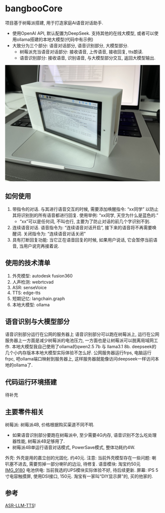 # bangbooCore

项目基于树莓派搭建, 用于打造家庭Ai语音对话助手. 
* 使用OpenAI API, 默认配置为DeepSeek. 支持其他的在线大模型, 或者可以使用ollama搭建的本地大模型(代码中有示例)
* 大致分为三个部分: 语音对话部分, 语音识别部分, 大模型部分.
    * 树莓派充当语音对话部分: 接收语音, 上传语音, 接收回复, tts朗读.
    * 语音识别部分: 接收语音, 识别语音, 与大模型部分交互, 返回大模型输出.

![IMG_9179](assets/IMG_9179.jpeg)

## 如何使用

1. 带指令的对话. 与其进行语音交互的时候, 需要添加唤醒指令: “xx同学” 以防止其将识别到的所有语音都进行回复. 使用举例: “xx同学, 天空为什么是蓝色的.”
    * “xx”可以是任何词, 不叫也行, 主要为了防止对话的前几个字识别不到.
2. 连续语音对话. 语音指令为: “连续语音对话开启”, 接下来的语音将不再需要唤醒词. 关闭指令为: “连续语音对话关闭”
3. 具有打断回复功能: 当它正在语音回复的时候, 如果用户说话, 它会暂停当前语音, 当用户说完再接着说.

## 使用的技术清单

1. 外壳模型: autodesk fusion360
2. 人声检测: webrtcvad
3. ASR: senseVoice
4. TTS: edge-tts
5. 短期记忆: langchain.graph
6. 本地大模型: ollama

## 语音识别与大模型部分

语音识别部分运行在公网的服务器上
语音识别部分可以跑在树莓派上, 运行在公网服务器上一方面是减少树莓派的电池压力, 一方面也是让树莓派可以脱离局域网工作.
本地大模型我自己使用了ollama的qwen2.5 7b 与 llama3.1 8b. deepseek的几个小内存版本本地大模型实际体验不怎么好.
公网服务器运行frps, 电脑运行frpc, 吧ollama端口映射到服务器上, 这样服务器就能像访问deepseek一样访问本地的ollama了.

## 代码运行环境搭建

待补充

## 主要零件相关
树莓派: 树莓派4B, 价格根据购买渠道不同不明.

* 如果语音识别部分要跑在树莓派中, 至少需要4G内存, 语音识别不怎么吃处理器性能, 树莓派4B足够用了.
* 树莓派4B单运行语音对话模式, PowerSave模式, 整体功耗约4W.


外壳: 外壳是用的嘉立创的光固化. 约40元. 注意: 当前外壳模型存在一些问题: 喇叭塞不进去, 需要剪掉一部分喇叭的边沿, 待修复.
语音模块: 淘宝约50元 [IMG_9180](assets/IMG_9180.jpeg)
电池供电: 当前我选的UPS模块实际体验不好, 待后续更新.
屏幕: IPS 5寸电容触摸屏, 使用DSI接口, 150元. 淘宝有一家叫“DIY显示屏”的, 买的他家的.

## 参考
[ASR-LLM-TTS](https://github.com/ABexit/ASR-LLM-TTS)!
